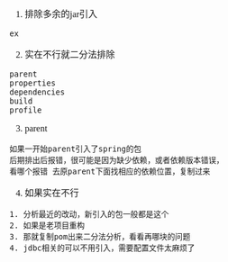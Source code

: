 <font face="Simsun" size=3>

1. 排除多余的jar引入
~~~
ex
~~~
2. 实在不行就二分法排除
~~~
parent
properties
dependencies
build
profile
~~~
3. parent
~~~
如果一开始parent引入了spring的包
后期排出后报错，很可能是因为缺少依赖，或者依赖版本错误，
看哪个报错 去原parent下面找相应的依赖位置，复制过来
~~~
4. 如果实在不行
~~~
1. 分析最近的改动，新引入的包一般都是这个
2. 如果是老项目重构
3. 那就复制pom出来二分法分析，看看再哪块的问题
4. jdbc相关的可以不用引入，需要配置文件太麻烦了
~~~


</font>